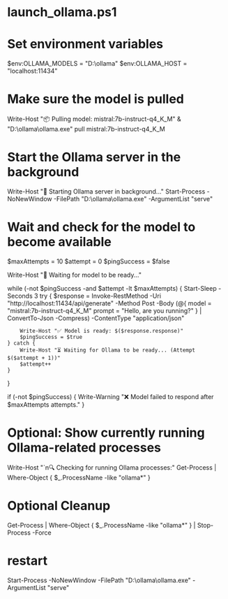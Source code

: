 # launch_ollama.ps1

# Set environment variables

$env:OLLAMA_MODELS = "D:\ollama"
$env:OLLAMA_HOST = "localhost:11434"

# Make sure the model is pulled

Write-Host "📦 Pulling model: mistral:7b-instruct-q4_K_M"
& "D:\ollama\ollama.exe" pull mistral:7b-instruct-q4_K_M

# Start the Ollama server in the background

Write-Host "🚀 Starting Ollama server in background..."
Start-Process -NoNewWindow -FilePath "D:\ollama\ollama.exe" -ArgumentList "serve"

# Wait and check for the model to become available

$maxAttempts = 10
$attempt = 0
$pingSuccess = $false

Write-Host "🔁 Waiting for model to be ready..."

while (-not $pingSuccess -and $attempt -lt $maxAttempts) {
Start-Sleep -Seconds 3
try {
$response = Invoke-RestMethod -Uri "http://localhost:11434/api/generate" -Method Post -Body (@{
model = "mistral:7b-instruct-q4_K_M"
prompt = "Hello, are you running?"
} | ConvertTo-Json -Compress) -ContentType "application/json"

        Write-Host "✅ Model is ready: $($response.response)"
        $pingSuccess = $true
    } catch {
        Write-Host "⏳ Waiting for Ollama to be ready... (Attempt $($attempt + 1))"
        $attempt++
    }

}

if (-not $pingSuccess) {
Write-Warning "❌ Model failed to respond after $maxAttempts attempts."
}

# Optional: Show currently running Ollama-related processes

Write-Host "`n🔍 Checking for running Ollama processes:"
Get-Process | Where-Object { $\_.ProcessName -like "ollama\*" }

# Optional Cleanup

Get-Process | Where-Object { $\_.ProcessName -like "ollama\*" } | Stop-Process -Force

# restart

Start-Process -NoNewWindow -FilePath "D:\ollama\ollama.exe" -ArgumentList "serve"
